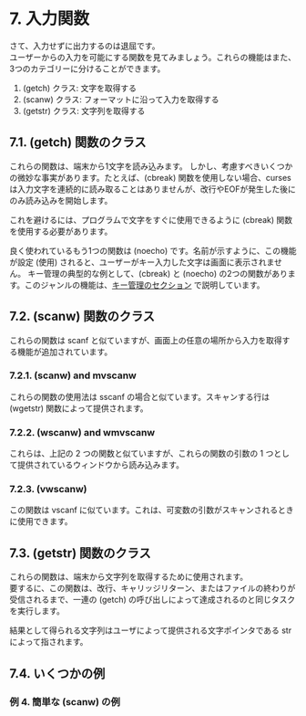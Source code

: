 # 7. 入力関数

さて、入力せずに出力するのは退屈です。  
ユーザーからの入力を可能にする関数を見てみましょう。これらの機能はまた、3つのカテゴリーに分けることができます。

1. (getch) クラス: 文字を取得する
2. (scanw) クラス: フォーマットに沿って入力を取得する
3. (getstr) クラス: 文字列を取得する

## 7.1. (getch) 関数のクラス

これらの関数は、端末から1文字を読み込みます。
しかし、考慮すべきいくつかの微妙な事実があります。たとえば、(cbreak) 関数を使用しない場合、curses は入力文字を連続的に読み取ることはありませんが、改行やEOFが発生した後にのみ読み込みを開始します。

これを避けるには、プログラムで文字をすぐに使用できるように (cbreak) 関数を使用する必要があります。

良く使われているもう1つの関数は (noecho) です。名前が示すように、この機能が設定 (使用) されると、ユーザーがキー入力した文字は画面に表示されません。
キー管理の典型的な例として、(cbreak) と (noecho) の2つの関数があります。このジャンルの機能は、[キー管理のセクション](11/RAEDME.md) で説明しています。

## 7.2. (scanw) 関数のクラス

これらの関数は scanf と似ていますが、画面上の任意の場所から入力を取得する機能が追加されています。

### 7.2.1. (scanw) and mvscanw

これらの関数の使用法は sscanf の場合と似ています。スキャンする行は (wgetstr) 関数によって提供されます。

### 7.2.2. (wscanw) and wmvscanw

これらは、上記の 2 つの関数と似ていますが、これらの関数の引数の 1 つとして提供されているウィンドウから読み込みます。

### 7.2.3. (vwscanw)

この関数は vscanf に似ています。これは、可変数の引数がスキャンされるときに使用できます。

## 7.3. (getstr) 関数のクラス

これらの関数は、端末から文字列を取得するために使用されます。  
要するに、この関数は、改行、キャリッジリターン、またはファイルの終わりが受信されるまで、一連の (getch) の呼び出しによって達成されるのと同じタスクを実行します。

結果として得られる文字列はユーザによって提供される文字ポインタである str によって指されます。

## 7.4. いくつかの例

### 例 4. 簡単な (scanw) の例

```lisp
```
